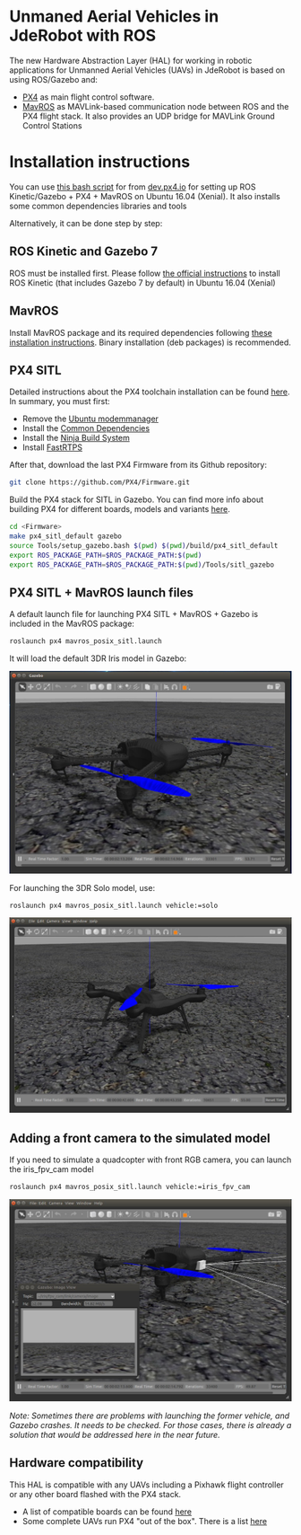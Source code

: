 Unmaned Aerial Vehicles in JdeRobot with ROS
========

The new Hardware Abstraction Layer (HAL) for working in robotic applications for Unmanned Aerial Vehicles (UAVs) in JdeRobot is based on using ROS/Gazebo and:

* [PX4](https://px4.io/) as main flight control software. 
* [MavROS](http://wiki.ros.org/mavros) as MAVLink-based communication node between ROS and the PX4 flight stack. It also provides an UDP bridge for MAVLink Ground Control Stations

# Installation instructions

You can use [this bash script](https://raw.githubusercontent.com/PX4/Devguide/master/build_scripts/ubuntu_sim_ros_gazebo.sh) for from [dev.px4.io](https://dev.px4.io/en/setup/dev_env_linux.html#gazebo-with-ros) for setting up ROS Kinetic/Gazebo + PX4 + MavROS on Ubuntu 16.04 (Xenial). It also installs some common dependencies libraries and tools 

Alternatively, it can be done step by step:

## ROS Kinetic and Gazebo 7

ROS must be installed first. Please follow [the official instructions](http://wiki.ros.org/kinetic/Installation/Ubuntu) to install ROS Kinetic (that includes Gazebo 7 by default) in Ubuntu 16.04 (Xenial)

## MavROS

Install MavROS package and its required dependencies following [these installation instructions](https://github.com/mavlink/mavros/blob/master/mavros/README.md#installation). Binary installation (deb packages) is recommended.

## PX4 SITL

Detailed instructions about the PX4 toolchain installation can be found [here](). In summary, you must first:
* Remove the [Ubuntu modemmanager](https://dev.px4.io/en/setup/dev_env_linux_ubuntu.html#remove-the-modemmanager)
* Install the [Common Dependencies](https://dev.px4.io/en/setup/dev_env_linux_ubuntu.html#common-dependencies)
* Install the [Ninja Build System](https://dev.px4.io/en/setup/dev_env_linux_ubuntu.html#ninja-build-system)
* Install [FastRTPS](https://dev.px4.io/en/setup/dev_env_linux_ubuntu.html#fastrtps-installation)

After that, download the last PX4 Firmware from its Github repository:

```sh
git clone https://github.com/PX4/Firmware.git 
```

Build the PX4 stack for SITL in Gazebo. You can find more info about building PX4 for different boards, models and variants [here](https://dev.px4.io/en/setup/building_px4.html#make_targets). 

```sh
cd <Firmware>
make px4_sitl_default gazebo
source Tools/setup_gazebo.bash $(pwd) $(pwd)/build/px4_sitl_default
export ROS_PACKAGE_PATH=$ROS_PACKAGE_PATH:$(pwd)
export ROS_PACKAGE_PATH=$ROS_PACKAGE_PATH:$(pwd)/Tools/sitl_gazebo
```

## PX4 SITL + MavROS launch files

A default launch file for launching PX4 SITL + MavROS + Gazebo is included in the MavROS package: 

```sh
roslaunch px4 mavros_posix_sitl.launch 
```
It will load the default 3DR Iris model in Gazebo:

![3DR Iris](/drones/images/3DR_Iris.jpg?raw=true)


For launching the 3DR Solo model, use:

```sh
roslaunch px4 mavros_posix_sitl.launch vehicle:=solo 
```

![3DR Solo](/drones/images/3DR_Solo.jpg?raw=true)

## Adding a front camera to the simulated model

If you need to simulate a quadcopter with front RGB camera, you can launch the iris_fpv_cam model 

```sh
roslaunch px4 mavros_posix_sitl.launch vehicle:=iris_fpv_cam
```

![3DR Iris FPV Cam](/drones/images/3DR_Iris_fpvcam.jpg?raw=true)

*Note: Sometimes there are problems with launching the former vehicle, and Gazebo crashes. It needs to be checked.
For those cases, there is already a solution that would be addressed here in the near future.* 

## Hardware compatibility

This HAL is compatible with any UAVs including a Pixhawk flight controller or any other board flashed with the PX4 stack. 

* A list of compatible boards can be found [here](https://docs.px4.io/en/flight_controller/#documented-boards)
* Some complete UAVs run PX4 "out of the box". There is a list [here](https://docs.px4.io/en/complete_vehicles/) 
